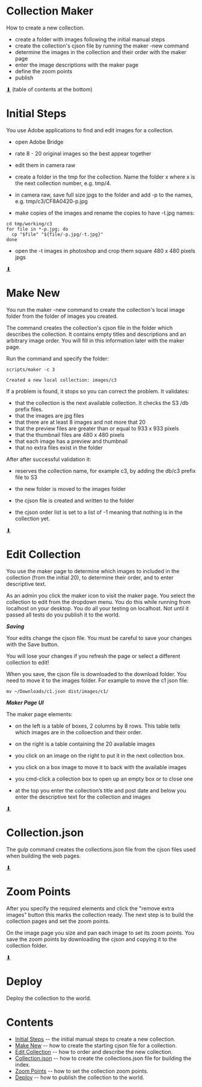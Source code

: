 # Collection Maker

How to create a new collection.

* create a folder with images following the initial manual steps
* create the collection's cjson file by running the maker -new command
* determine the images in the collection and their order with the maker page
* enter the image descriptions with the maker page
* define the zoom points
* publish

[⬇](#Contents) (table of contents at the bottom)

# Initial Steps

You use Adobe applications to find and edit images for a collection.

* open Adobe Bridge

* rate 8 - 20 original images so the best appear together

* edit them in camera raw

* create a folder in the tmp for the collection. Name the
  folder x where x is the next collection number, e.g. tmp/4.

* in camera raw, save full size jpgs to the folder and add -p to the
  names, e.g. tmp/c3/CF8A0420-p.jpg

* make copies of the images and rename the copies to have -t.jpg
  names:

~~~
cd tmp/working/c3
for file in *-p.jpg; do
  cp "$file" "${file/-p.jpg/-t.jpg}"
done
~~~

* open the -t images in photoshop and crop them square 480 x 480
  pixels jpgs

[⬇](#Contents)

# Make New

You run the maker -new command to create the collection's local image
folder from the folder of images you created.

The command creates the collection's cjson file in the folder which
describes the collection.  It contains empty titles and descriptions
and an arbitrary image order.  You will fill in this information later
with the maker page.

Run the command and specify the folder:

~~~
scripts/maker -c 3

Created a new local collection: images/c3
~~~

If a problem is found, it stops so you can correct the problem. It
validates:

* that the collection is the next available collection. It checks the
  S3 /db prefix files.
* that the images are jpg files
* that there are at least 8 images and not more that 20
* that the preview files are greater than or equal to 933 x 933 pixels
* that the thumbnail files are 480 x 480 pixels
* that each image has a preview and thumbnail
* that no extra files exist in the folder

After after successful validation it:

* reserves the collection name, for example c3, by adding the db/c3
  prefix file to S3

* the new folder is moved to the images folder

* the cjson file is created and written to the folder

* the cjson order list is set to a list of -1 meaning that nothing is
  in the collection yet.

[⬇](#Contents)

# Edit Collection

You use the maker page to determine which images to included in the
collection (from the initial 20), to determine their order, and to
enter descriptive text.

As an admin you click the maker icon to visit the maker page. You
select the collection to edit from the dropdown menu. You do this
while running from localhost on your desktop. You do all your testing
on localhost. Not until it passed all tests do you publish it to the
world.

***Saving***

Your edits change the cjson file. You must be careful to save your
changes with the Save button.

You will lose your changes if you refresh the page or select a
different collection to edit!

When you save, the cjson file is downloaded to the download folder.
You need to move it to the images folder. For example to move the c1
json file:

~~~
mv ~/Downloads/c1.json dist/images/c1/
~~~

***Maker Page UI***

The maker page elements:

* on the left is a table of boxes, 2 columns by 8 rows. This table
  tells which images are in the colloection and their order.

* on the right is a table containing the 20 available images

* you click on an image on the right to put it in the next collection
  box.

* you click on a box image to move it to back with the available images

* you cmd-click a collection box to open up an empty box or to close one

* at the top you enter the collection’s title and post date and below
  you enter the descriptive text for the collection and images

[⬇](#Contents)

# Collection.json

The gulp command creates the collections.json file from the cjson
files used when building the web pages.

[⬇](#Contents)

# Zoom Points

After you specify the required elements and click the "remove extra
images" button this marks the collection ready.  The next step is to
build the collection pages and set the zoom points.

On the image page you size and pan each image to set its zoom
points. You save the zoom points by downloading the cjson and copying
it to the collection folder.

[⬇](#Contents)

# Deploy

Deploy the collection to the world.

# Contents

* [Initial Steps](#initial-steps) -- the initial manual steps to create a new collection.
* [Make New](#make-new) -- how to create the starting cjson file for a collection.
* [Edit Collection](#edit-collection) -- how to order and describe the new collection.
* [Collection.json](#collection-json) -- how to create the collections.json file for building the index.
* [Zoom Points](#zoom-points) -- how to set the collection zoom points.
* [Deploy](#deploy) -- how to publish the collection to the world.

